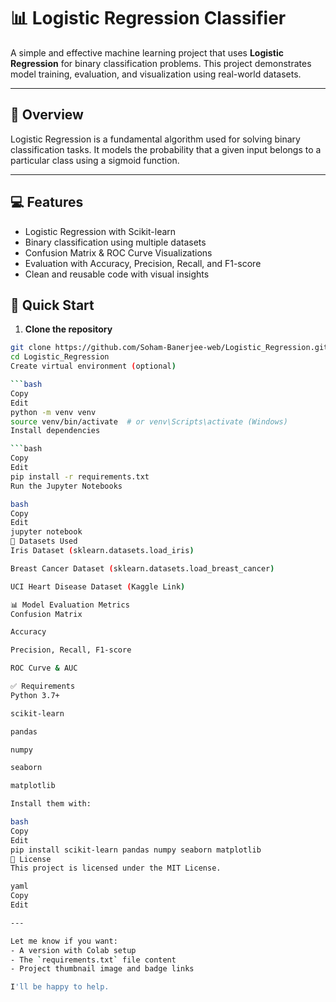# 📊 Logistic Regression Classifier

A simple and effective machine learning project that uses **Logistic Regression** for binary classification problems. This project demonstrates model training, evaluation, and visualization using real-world datasets.

---

## 🧠 Overview

Logistic Regression is a fundamental algorithm used for solving binary classification tasks. It models the probability that a given input belongs to a particular class using a sigmoid function.

---

## 💻 Features

- Logistic Regression with Scikit-learn
- Binary classification using multiple datasets
- Confusion Matrix & ROC Curve Visualizations
- Evaluation with Accuracy, Precision, Recall, and F1-score
- Clean and reusable code with visual insights

## 🚀 Quick Start

1. **Clone the repository**
```bash
git clone https://github.com/Soham-Banerjee-web/Logistic_Regression.git
cd Logistic_Regression
Create virtual environment (optional)

```bash
Copy
Edit
python -m venv venv
source venv/bin/activate  # or venv\Scripts\activate (Windows)
Install dependencies

```bash
Copy
Edit
pip install -r requirements.txt
Run the Jupyter Notebooks

bash
Copy
Edit
jupyter notebook
🧪 Datasets Used
Iris Dataset (sklearn.datasets.load_iris)

Breast Cancer Dataset (sklearn.datasets.load_breast_cancer)

UCI Heart Disease Dataset (Kaggle Link)

📊 Model Evaluation Metrics
Confusion Matrix

Accuracy

Precision, Recall, F1-score

ROC Curve & AUC

✅ Requirements
Python 3.7+

scikit-learn

pandas

numpy

seaborn

matplotlib

Install them with:

bash
Copy
Edit
pip install scikit-learn pandas numpy seaborn matplotlib
📜 License
This project is licensed under the MIT License.

yaml
Copy
Edit

---

Let me know if you want:
- A version with Colab setup
- The `requirements.txt` file content
- Project thumbnail image and badge links

I'll be happy to help.
